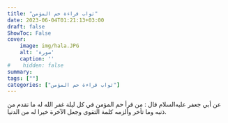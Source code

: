 ```yaml
---
title: "ثواب قراءة حم المؤمن"
date: 2023-06-04T01:21:13+03:00
draft: false
ShowToc: False
cover:
    image: img/hala.JPG
    alt: 'صورة'
    caption: ''
#    hidden: false
summary: 
tags: [""]
categories: ["ثواب قراءة حم المؤمن"]
---
```

عن أبي جعفر عليه‌السلام قال : من قرأ حم المؤمن في كل ليلة غفر الله له
ما تقدم من ذنبه وما تأخر وألزمه كلمة التقوى وجعل الآخرة خيرا له
من الدنيا.

